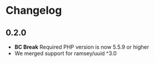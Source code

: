 # Changelog

## 0.2.0

- **BC Break** Required PHP version is now 5.5.9 or higher
- We merged support for ramsey/uuid ^3.0
